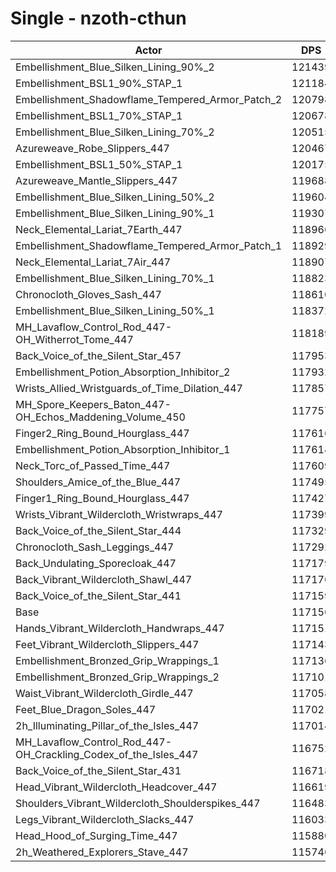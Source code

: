 # Single - nzoth-cthun
| Actor | DPS | Increase |
|---|:---:|:---:|
|Embellishment_Blue_Silken_Lining_90%_2|121439|3.66%|
|Embellishment_BSL1_90%_STAP_1|121184|3.44%|
|Embellishment_Shadowflame_Tempered_Armor_Patch_2|120798|3.11%|
|Embellishment_BSL1_70%_STAP_1|120678|3.01%|
|Embellishment_Blue_Silken_Lining_70%_2|120515|2.87%|
|Azureweave_Robe_Slippers_447|120467|2.83%|
|Embellishment_BSL1_50%_STAP_1|120175|2.58%|
|Azureweave_Mantle_Slippers_447|119688|2.16%|
|Embellishment_Blue_Silken_Lining_50%_2|119604|2.09%|
|Embellishment_Blue_Silken_Lining_90%_1|119307|1.84%|
|Neck_Elemental_Lariat_7Earth_447|118966|1.54%|
|Embellishment_Shadowflame_Tempered_Armor_Patch_1|118929|1.51%|
|Neck_Elemental_Lariat_7Air_447|118907|1.49%|
|Embellishment_Blue_Silken_Lining_70%_1|118823|1.42%|
|Chronocloth_Gloves_Sash_447|118610|1.24%|
|Embellishment_Blue_Silken_Lining_50%_1|118372|1.04%|
|MH_Lavaflow_Control_Rod_447-OH_Witherrot_Tome_447|118189|0.88%|
|Back_Voice_of_the_Silent_Star_457|117953|0.68%|
|Embellishment_Potion_Absorption_Inhibitor_2|117932|0.66%|
|Wrists_Allied_Wristguards_of_Time_Dilation_447|117857|0.60%|
|MH_Spore_Keepers_Baton_447-OH_Echos_Maddening_Volume_450|117757|0.51%|
|Finger2_Ring_Bound_Hourglass_447|117616|0.39%|
|Embellishment_Potion_Absorption_Inhibitor_1|117614|0.39%|
|Neck_Torc_of_Passed_Time_447|117609|0.39%|
|Shoulders_Amice_of_the_Blue_447|117495|0.29%|
|Finger1_Ring_Bound_Hourglass_447|117427|0.23%|
|Wrists_Vibrant_Wildercloth_Wristwraps_447|117399|0.21%|
|Back_Voice_of_the_Silent_Star_444|117329|0.15%|
|Chronocloth_Sash_Leggings_447|117292|0.12%|
|Back_Undulating_Sporecloak_447|117179|0.02%|
|Back_Vibrant_Wildercloth_Shawl_447|117176|0.02%|
|Back_Voice_of_the_Silent_Star_441|117159|0.00%|
|Base|117156|0.00%|
|Hands_Vibrant_Wildercloth_Handwraps_447|117151|0.00%|
|Feet_Vibrant_Wildercloth_Slippers_447|117143|-0.01%|
|Embellishment_Bronzed_Grip_Wrappings_1|117136|-0.02%|
|Embellishment_Bronzed_Grip_Wrappings_2|117101|-0.05%|
|Waist_Vibrant_Wildercloth_Girdle_447|117058|-0.08%|
|Feet_Blue_Dragon_Soles_447|117021|-0.12%|
|2h_Illuminating_Pillar_of_the_Isles_447|117014|-0.12%|
|MH_Lavaflow_Control_Rod_447-OH_Crackling_Codex_of_the_Isles_447|116752|-0.34%|
|Back_Voice_of_the_Silent_Star_431|116718|-0.37%|
|Head_Vibrant_Wildercloth_Headcover_447|116619|-0.46%|
|Shoulders_Vibrant_Wildercloth_Shoulderspikes_447|116483|-0.57%|
|Legs_Vibrant_Wildercloth_Slacks_447|116033|-0.96%|
|Head_Hood_of_Surging_Time_447|115880|-1.09%|
|2h_Weathered_Explorers_Stave_447|115746|-1.20%|
